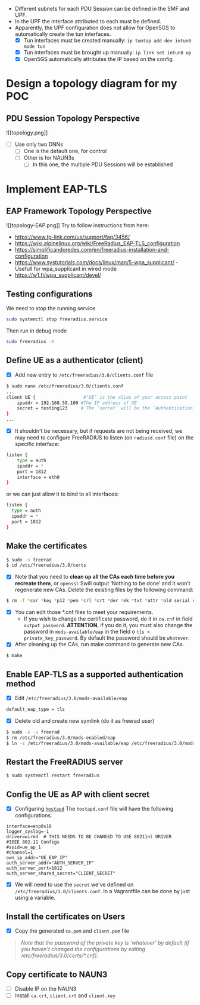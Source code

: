 - Different subnets for each PDU Session can be defined in the SMF and UPF.
- In the UPF the interface attributed to each must be defined.
- Apparently, the UPF configuration does not allow for Open5GS to automatically create the tun interfaces.
	- [x] Tun interfaces must be created manually: `ip tuntap add dev intun0 mode tun`
	- [x] Tun interfaces must be brought up manually: `ip link set intun0 up`
	- [x] Open5GS automatically attributes the IP based on the config

# Design a topology diagram for my POC
## PDU Session Topology Perspective
![[topology.png]]
- [ ] Use only two DNNs
	- [ ] One is the default one, for control
	- [ ] Other is for NAUN3s
		- [ ] In this one, the multiple PDU Sessions will be established
# Implement EAP-TLS
## EAP Framework Topology Perspective
![[topology-EAP.png]]
Try to follow instructions from here:
- https://www.tp-link.com/us/support/faq/3456/
- https://wiki.alpinelinux.org/wiki/FreeRadius_EAP-TLS_configuration
- https://simplificandoredes.com/en/freeradius-installation-and-configuration
- https://www.systutorials.com/docs/linux/man/5-wpa_supplicant/ - Usefull for wpa_supplicant in wired mode
- https://w1.fi/wpa_supplicant/devel/
## Testing configurations
We need to stop the running service
``` bash
sudo systemctl stop freeradius.service
```
Then run in debug mode
```bash
sudo freeradius -X
```
## Define UE as a authenticator (client)
- [x] Add new entry to `/etc/freeradius/3.0/clients.conf` file
```bash
$ sudo nano /etc/freeradius/3.0/clients.conf
...
client UE {                  #’UE’ is the alias of your access point
	ipaddr = 192.168.58.100 #The IP address of UE
	secret = testing123     # The ’secret’ will be the ‘Authentication Password’
}
...
```
- [x] It shouldn't be necessary, but if requests are not being received, we may need to configure FreeRADIUS to listen (on `radiusd.conf` file) on the specific interface:
```bash
listen {
	type = auth
	ipaddr = *
	port = 1812
	interface = eth0
}
```
or we can just allow it to bind to all interfaces:
```bash
listen {
  type = auth
  ipaddr = *
  port = 1812
}
```
## Make the certificates
```bash
$ sudo -s freerad
$ cd /etc/freeradius/3.0/certs
```
- [x] Note that you need to **clean up all the CAs each time before you recreate them**, or `openssl` Swill output ‘Nothing to be done’ and it won’t regenerate new CAs. Delete the existing files by the following command:
```bash
$ rm -f *csr *key *p12 *pem *crl *crt *der *mk *txt *attr *old serial dh
```
- [x] You can edit those \*.cnf files to meet your requirements. 
	- If you wish to change the certificate password, do it in `ca.cnf` in field `output_password`. **ATTENTION**, if you do it, you must also change the password in `mods-available/eap` in the field o `tls > private_key_password`. By default the password should be `whatever`.
- [x] After cleaning up the CAs, run make command to generate new CAs.
```bash
$ make
```
## Enable EAP-TLS as a supported authentication method
- [x] Edit `/etc/freeradius/3.0/mods-available/eap`
```bash
default_eap_type = tls
```
- [x] Delete old and create new symlink (do it as freerad user)
```bash
$ sudo -s -u freerad
$ rm /etc/freeradius/3.0/mods-enabled/eap
$ ln -s /etc/freeradius/3.0/mods-available/eap /etc/freeradius/3.0/mods-enabled/eap
```
## Restart the FreeRADIUS server
```bash
$ sudo systemctl restart freeradius
```
## Config the UE as AP with client secret
- [x] Configuring [`hostapd`](https://wireless.docs.kernel.org/en/latest/en/users/documentation/hostapd.html)
The `hostapd.conf` file will have the following configurations.
```
interface=enp0s10
logger_syslog=-1
driver=wired  # THIS NEEDS TO BE CHANGED TO USE 80211nl DRIVER
#IEEE 802.11 Configs
#ssid=ue_ap_1
#channel=1
own_ip_addr="UE_EAP_IP"
auth_server_addr="AUTH_SERVER_IP"
auth_server_port=1812
auth_server_shared_secret="CLIENT_SECRET"
```
- [x] We will need to use the `secret` we've defined on `/etc/freeradius/3.0/clients.conf`. In a Vagrantfile can be done by just using a variable.
## Install the certificates on Users
- [x] Copy the generated `ca.pem` and `client.pem` file
> *Note that the password of the private key is ‘whatever’ by default (if you haven’t changed the configurations by editing /etc/freeradius/3.0/certs/\*.cnf).*
## Copy certificate to NAUN3
- [ ] Disable IP on the NAUN3
- [ ] Install `ca.crt`, `client.crt` and `client.key`